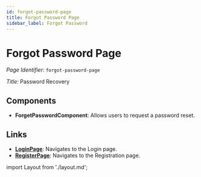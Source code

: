 ```yaml
---
id: forgot-password-page
title: Forgot Password Page
sidebar_label: Forgot Password
---
```


# Forgot Password Page

*Page Identifier:* `forgot-password-page`

*Title:* Password Recovery

## Components
- **ForgetPasswordComponent**: Allows users to request a password reset.


## Links
- [**LoginPage**](/docs/pages/login-page.md): Navigates to the Login page.
- [**RegisterPage**](/docs/pages/register-page.md): Navigates to the Registration page.

import Layout from './layout.md';

<Layout />

